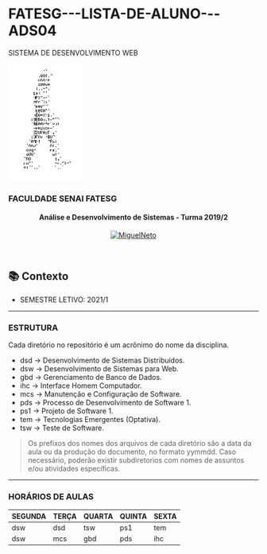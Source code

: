 # FATESG---LISTA-DE-ALUNO---ADS04
SISTEMA DE DESENVOLVIMENTO WEB

![homem Letra](https://github.com/MiguellNeto/FATESG---LISTA-DE-ALUNO---ADS04/blob/main/homem-letras.gif)

###   FACULDADE SENAI FATESG
 <h4 align="center">
   Análise e Desenvolvimento de Sistemas - Turma 2019/2
</h4>
<p align="center">
  <a href="https://gitlab.com/miguelneto.artes">
    <img alt="MiguelNeto" src="https://img.shields.io/badge/MiguelNeto-GitLab-green">
  </a>
</p>
<br>

## 📚 Contexto
- SEMESTRE LETIVO: 2021/1
---
### ESTRUTURA
Cada diretório no repositório é um acrônimo do nome da disciplina.

-  dsd -> Desenvolvimento de Sistemas Distribuídos.
-  dsw -> Desenvolvimento de Sistemas para Web.
-  gbd -> Gerenciamento de Banco de Dados.
-  ihc -> Interface Homem Computador.
-  mcs -> Manutenção e Configuração de Software.
-  pds -> Processo de Desenvolvimento de Software 1.
-  ps1 -> Projeto de Software 1.
-  tem -> Tecnologias Emergentes (Optativa).
-  tsw -> Teste de Software.

> Os prefixos dos nomes dos arquivos de cada diretório são a data da aula ou da produção do documento, no formato yymmdd. Caso necessário, poderão existir subdiretorios com nomes de assuntos e/ou atividades específicas. 
---
### HORÁRIOS DE AULAS

| SEGUNDA | TERÇA | QUARTA | QUINTA | SEXTA |
| ------- | ----- | -------| -------| ------|
| dsw | dsd | tsw | ps1 | tem |
| dsw | mcs | gbd | pds | ihc |




